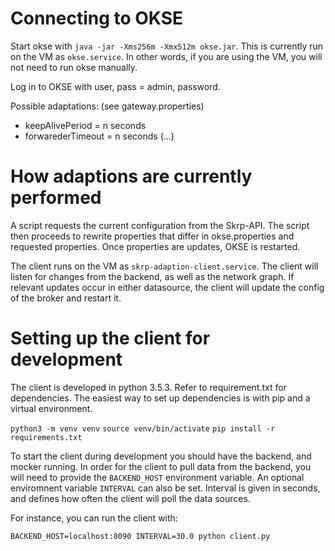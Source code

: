 # Connecting to OKSE

Start okse with `java -jar -Xms256m -Xmx512m okse.jar`. This is currently run
on the VM as `okse.service`. In other words, if you are using the VM, you will
not need to run okse manually.

Log in to OKSE with user, pass = admin, password.

Possible adaptations: (see gateway.properties)
- keepAlivePeriod = n seconds
- forwarederTimeout = n seconds
 (...)

# How adaptions are currently performed
A script requests the current configuration from the Skrp-API. The script then
proceeds to rewrite properties that differ in okse.properties and requested
properties. Once properties are updates, OKSE is restarted.

The client runs on the VM as `skrp-adaption-client.service`. The client will listen
for changes from the backend, as well as the network graph. If relevant updates
occur in either datasource, the client will update the config of the broker and
restart it.

# Setting up the client for development
The client is developed in python 3.5.3. Refer to requirement.txt for dependencies.
The easiest way to set up dependencies is with pip and a virtual environment.

`python3 -m venv venv`
`source venv/bin/activate`
`pip install -r requirements.txt`

To start the client during development you should have the backend, and mocker
running. In order for the client to pull data from the backend, you will need
to provide the `BACKEND_HOST` environment variable. An optional
enviromnent variable `INTERVAL` can also be set. Interval is given in seconds, and
defines how often the client will poll the data sources.

For instance, you can run the client with:

`BACKEND_HOST=localhost:8090 INTERVAL=30.0 python client.py`

